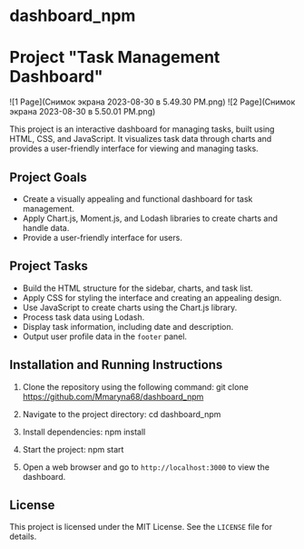 # dashboard_npm

# Project "Task Management Dashboard"

![1 Page](Снимок экрана 2023-08-30 в 5.49.30 PM.png)
![2 Page](Снимок экрана 2023-08-30 в 5.50.01 PM.png)

This project is an interactive dashboard for managing tasks, built using HTML, CSS, and JavaScript. It visualizes task data through charts and provides a user-friendly interface for viewing and managing tasks.

## Project Goals

- Create a visually appealing and functional dashboard for task management.
- Apply Chart.js, Moment.js, and Lodash libraries to create charts and handle data.
- Provide a user-friendly interface for users.

## Project Tasks

- Build the HTML structure for the sidebar, charts, and task list.
- Apply CSS for styling the interface and creating an appealing design.
- Use JavaScript to create charts using the Chart.js library.
- Process task data using Lodash.
- Display task information, including date and description.
- Output user profile data in the `footer` panel.

## Installation and Running Instructions

1. Clone the repository using the following command:
   git clone https://github.com/Mmaryna68/dashboard_npm

2. Navigate to the project directory:
   cd dashboard_npm

3. Install dependencies:
   npm install

4. Start the project:
   npm start

5. Open a web browser and go to `http://localhost:3000` to view the dashboard.

## License

This project is licensed under the MIT License. See the `LICENSE` file for details.
